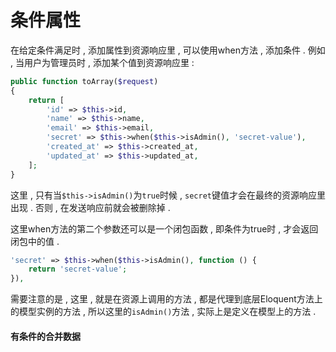 # 条件属性

在给定条件满足时 , 添加属性到资源响应里 , 可以使用when方法 , 添加条件 . 例如 , 当用户为管理员时 , 添加某个值到资源响应里 : 

```php
public function toArray($request)
{
    return [
        'id' => $this->id,
        'name' => $this->name,
        'email' => $this->email,
        'secret' => $this->when($this->isAdmin(), 'secret-value'),
        'created_at' => $this->created_at,
        'updated_at' => $this->updated_at,
    ];
}
```

这里 , 只有当`$this->isAdmin()`为`true`时候 , `secret`键值才会在最终的资源响应里出现 . 否则 , 在发送响应前就会被删除掉 . 

这里when方法的第二个参数还可以是一个闭包函数 , 即条件为true时 , 才会返回闭包中的值 . 

```php
'secret' => $this->when($this->isAdmin(), function () {
    return 'secret-value';
}),
```

需要注意的是 , 这里 , 就是在资源上调用的方法 , 都是代理到底层Eloquent方法上的模型实例的方法 , 所以这里的`isAdmin()`方法 , 实际上是定义在模型上的方法 . 

#### 有条件的合并数据



